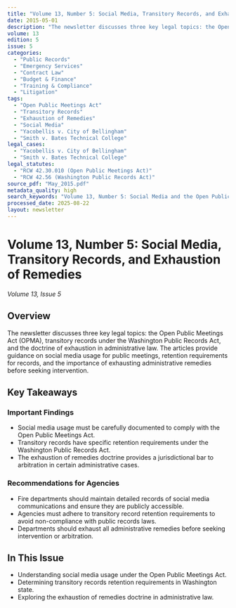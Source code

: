 ```yaml
---
title: "Volume 13, Number 5: Social Media, Transitory Records, and Exhaustion of Remedies"
date: 2015-05-01
description: "The newsletter discusses three key legal topics: the Open Public Meetings Act (OPMA), transitory records under the Washington Public Records Act, and the doctrine of exhaustion in administrative law. The articles provide guidance on social media usage for public meetings, retention requirements for records, and the importance of exhausting administrative remedies before seeking intervention."
volume: 13
edition: 5
issue: 5
categories:
  - "Public Records"
  - "Emergency Services"
  - "Contract Law"
  - "Budget & Finance"
  - "Training & Compliance"
  - "Litigation"
tags:
  - "Open Public Meetings Act"
  - "Transitory Records"
  - "Exhaustion of Remedies"
  - "Social Media"
  - "Yacobellis v. City of Bellingham"
  - "Smith v. Bates Technical College"
legal_cases:
  - "Yacobellis v. City of Bellingham"
  - "Smith v. Bates Technical College"
legal_statutes:
  - "RCW 42.30.010 (Open Public Meetings Act)"
  - "RCW 42.56 (Washington Public Records Act)"
source_pdf: "May_2015.pdf"
metadata_quality: high
search_keywords: "Volume 13, Number 5: Social Media and the Open Public Meetings Act; Transitory Records; Exhaustion of Remedies..."
processed_date: 2025-08-22
layout: newsletter
---
```


# Volume 13, Number 5: Social Media, Transitory Records, and Exhaustion of Remedies

*Volume 13, Issue 5*

## Overview

The newsletter discusses three key legal topics: the Open Public Meetings Act (OPMA), transitory records under the Washington Public Records Act, and the doctrine of exhaustion in administrative law. The articles provide guidance on social media usage for public meetings, retention requirements for records, and the importance of exhausting administrative remedies before seeking intervention.

## Key Takeaways

### Important Findings

- Social media usage must be carefully documented to comply with the Open Public Meetings Act.
- Transitory records have specific retention requirements under the Washington Public Records Act.
- The exhaustion of remedies doctrine provides a jurisdictional bar to arbitration in certain administrative cases.

### Recommendations for Agencies

- Fire departments should maintain detailed records of social media communications and ensure they are publicly accessible.
- Agencies must adhere to transitory record retention requirements to avoid non-compliance with public records laws.
- Departments should exhaust all administrative remedies before seeking intervention or arbitration.

## In This Issue

- Understanding social media usage under the Open Public Meetings Act.
- Determining transitory records retention requirements in Washington state.
- Exploring the exhaustion of remedies doctrine in administrative law.

